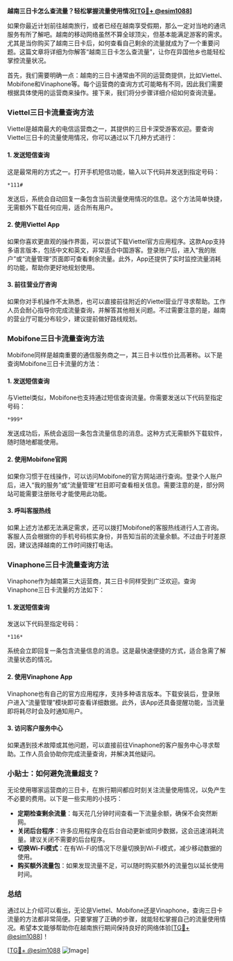 **越南三日卡怎么查流量？轻松掌握流量使用情况[[TG💪+ @esim1088](https://t.me/s/esim1088)]**

如果你最近计划前往越南旅行，或者已经在越南享受假期，那么一定对当地的通讯服务有所了解吧。越南的移动网络虽然不算全球顶尖，但基本能满足游客的需求。尤其是当你购买了越南三日卡后，如何查看自己剩余的流量就成为了一个重要问题。这篇文章将详细为你解答“越南三日卡怎么查流量”，让你在异国他乡也能轻松掌控流量状况。

首先，我们需要明确一点：越南的三日卡通常由不同的运营商提供，比如Viettel、Mobifone和Vinaphone等。每个运营商的查询方式可能略有不同，因此我们需要根据具体使用的运营商来操作。接下来，我们将分步骤详细介绍如何查询流量。

### Viettel三日卡流量查询方法

Viettel是越南最大的电信运营商之一，其提供的三日卡深受游客欢迎。要查询Viettel三日卡的流量使用情况，你可以通过以下几种方式进行：

#### 1. 发送短信查询
这是最常用的方式之一。打开手机短信功能，输入以下代码并发送到指定号码：
```
*111#
```
发送后，系统会自动回复一条包含当前流量使用情况的信息。这个方法简单快捷，无需额外下载任何应用，适合所有用户。

#### 2. 使用Viettel App
如果你喜欢更直观的操作界面，可以尝试下载Viettel官方应用程序。这款App支持多语言版本，包括中文和英文，非常适合中国游客。登录账户后，进入“我的账户”或“流量管理”页面即可查看剩余流量。此外，App还提供了实时监控流量消耗的功能，帮助你更好地规划使用。

#### 3. 前往营业厅咨询
如果你对手机操作不太熟悉，也可以直接前往附近的Viettel营业厅寻求帮助。工作人员会耐心指导你完成流量查询，并解答其他相关问题。不过需要注意的是，越南的营业厅可能分布较少，建议提前做好路线规划。

### Mobifone三日卡流量查询方法

Mobifone同样是越南重要的通信服务商之一，其三日卡以性价比高著称。以下是查询Mobifone三日卡流量的方法：

#### 1. 发送短信查询
与Viettel类似，Mobifone也支持通过短信查询流量。你需要发送以下代码至指定号码：
```
*999*
```
发送成功后，系统会返回一条包含流量信息的消息。这种方式无需额外下载软件，随时随地都能使用。

#### 2. 使用Mobifone官网
如果你习惯于在线操作，可以访问Mobifone的官方网站进行查询。登录个人账户后，进入“我的服务”或“流量管理”栏目即可查看相关信息。需要注意的是，部分网站可能需要注册账号才能使用此功能。

#### 3. 呼叫客服热线
如果上述方法都无法满足需求，还可以拨打Mobifone的客服热线进行人工咨询。客服人员会根据你的手机号码核实身份，并告知当前的流量余额。不过由于时差原因，建议选择越南的工作时间拨打电话。

### Vinaphone三日卡流量查询方法

Vinaphone作为越南第三大运营商，其三日卡同样受到广泛欢迎。查询Vinaphone三日卡流量的方法如下：

#### 1. 发送短信查询
发送以下代码至指定号码：
```
*116*
```
系统会立即回复一条包含流量信息的消息。这是最快速便捷的方式，适合急需了解流量状态的情况。

#### 2. 使用Vinaphone App
Vinaphone也有自己的官方应用程序，支持多种语言版本。下载安装后，登录账户进入“流量管理”模块即可查看详细数据。此外，该App还具备提醒功能，当流量即将耗尽时会及时通知用户。

#### 3. 访问客户服务中心
如果遇到技术故障或其他问题，可以直接前往Vinaphone的客户服务中心寻求帮助。工作人员会协助你完成流量查询，并解决其他疑问。

### 小贴士：如何避免流量超支？

无论使用哪家运营商的三日卡，在旅行期间都应时刻关注流量使用情况，以免产生不必要的费用。以下是一些实用的小技巧：

- **定期检查剩余流量**：每天花几分钟时间查看一下流量余额，确保不会突然断网。
- **关闭后台程序**：许多应用程序会在后台自动更新或同步数据，这会迅速消耗流量。建议关闭不需要的后台程序。
- **切换Wi-Fi模式**：在有Wi-Fi的情况下尽量切换到Wi-Fi模式，减少移动数据的使用。
- **购买额外流量包**：如果发现流量不足，可以随时购买额外的流量包以延长使用时间。

### 总结

通过以上介绍可以看出，无论是Viettel、Mobifone还是Vinaphone，查询三日卡流量的方法都非常简便。只要掌握了正确的步骤，就能轻松掌握自己的流量使用情况。希望本文能够帮助你在越南旅行期间保持良好的网络体验[[TG💪+ @esim1088](https://t.me/s/esim1088)]！

[[TG💪+ @esim1088](https://t.me/s/esim1088) ![Image](https://i.postimg.cc/4NQfJmqS/Snipaste-2025-05-13-00-14-12.png)]